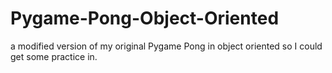 # Pygame-Pong-Object-Oriented
a modified version of my original Pygame Pong in object oriented so I could get some practice in. 

